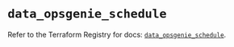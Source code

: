 # `data_opsgenie_schedule`

Refer to the Terraform Registry for docs: [`data_opsgenie_schedule`](https://registry.terraform.io/providers/opsgenie/opsgenie/0.6.37/docs/data-sources/schedule).
